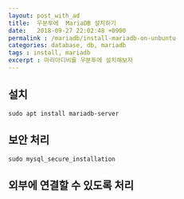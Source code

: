 ```yaml
---
layout: post_with_ad
title:  우분투에  MariaDB 설치하기
date:   2018-09-27 22:02:48 +0900
permalink : /mariadb/install-mariadb-on-unbuntu
categories: database, db, mariadb
tags : install, mariadb
excerpt : 마리아디비를 우분투에 설치해보자
---
```


## 설치

```shell
sudo apt install mariadb-server
```

## 보안 처리

```shell
sudo mysql_secure_installation
```

## 외부에 연결할 수 있도록 처리


